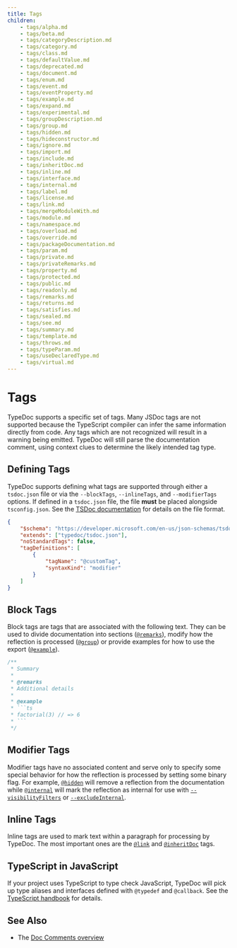 ```yaml
---
title: Tags
children:
    - tags/alpha.md
    - tags/beta.md
    - tags/categoryDescription.md
    - tags/category.md
    - tags/class.md
    - tags/defaultValue.md
    - tags/deprecated.md
    - tags/document.md
    - tags/enum.md
    - tags/event.md
    - tags/eventProperty.md
    - tags/example.md
    - tags/expand.md
    - tags/experimental.md
    - tags/groupDescription.md
    - tags/group.md
    - tags/hidden.md
    - tags/hideconstructor.md
    - tags/ignore.md
    - tags/import.md
    - tags/include.md
    - tags/inheritDoc.md
    - tags/inline.md
    - tags/interface.md
    - tags/internal.md
    - tags/label.md
    - tags/license.md
    - tags/link.md
    - tags/mergeModuleWith.md
    - tags/module.md
    - tags/namespace.md
    - tags/overload.md
    - tags/override.md
    - tags/packageDocumentation.md
    - tags/param.md
    - tags/private.md
    - tags/privateRemarks.md
    - tags/property.md
    - tags/protected.md
    - tags/public.md
    - tags/readonly.md
    - tags/remarks.md
    - tags/returns.md
    - tags/satisfies.md
    - tags/sealed.md
    - tags/see.md
    - tags/summary.md
    - tags/template.md
    - tags/throws.md
    - tags/typeParam.md
    - tags/useDeclaredType.md
    - tags/virtual.md
---
```


# Tags

TypeDoc supports a specific set of tags. Many JSDoc tags are not supported because the TypeScript
compiler can infer the same information directly from code. Any tags which are not recognized will
result in a warning being emitted. TypeDoc will still parse the documentation comment, using context
clues to determine the likely intended tag type.

## Defining Tags

TypeDoc supports defining what tags are supported through either a `tsdoc.json` file or via the
`--blockTags`, `--inlineTags`, and `--modifierTags` options. If defined in a `tsdoc.json` file,
the file **must** be placed alongside `tsconfig.json`. See the
[TSDoc documentation](https://tsdoc.org/pages/packages/tsdoc-config/) for details on the file format.

```json
{
    "$schema": "https://developer.microsoft.com/en-us/json-schemas/tsdoc/v0/tsdoc.schema.json",
    "extends": ["typedoc/tsdoc.json"],
    "noStandardTags": false,
    "tagDefinitions": [
        {
            "tagName": "@customTag",
            "syntaxKind": "modifier"
        }
    ]
}
```

## Block Tags

Block tags are tags that are associated with the following text. They can be used to divide documentation
into sections ([`@remarks`](./tags/remarks.md)), modify how the reflection is processed ([`@group`](./tags/group.md))
or provide examples for how to use the export ([`@example`](./tags/example.md)).

````ts
/**
 * Summary
 *
 * @remarks
 * Additional details
 *
 * @example
 * ```ts
 * factorial(3) // => 6
 * ```
 */
````

## Modifier Tags

Modifier tags have no associated content and serve only to specify some special
behavior for how the reflection is processed by setting some binary flag. For
example, [`@hidden`](./tags/hidden.md) will remove a reflection from the
documentation while [`@internal`](./tags/internal.md) will mark the reflection
as internal for use with
[`--visibilityFilters`](./options/output.md#visibilityfilters) or
[`--excludeInternal`](./options/input.md#excludeinternal).

## Inline Tags

Inline tags are used to mark text within a paragraph for processing by TypeDoc. The most important ones are the
[`@link`](./tags/link.md) and [`@inheritDoc`](./tags/inheritDoc.md) tags.

## TypeScript in JavaScript

If your project uses TypeScript to type check JavaScript, TypeDoc will pick up
type aliases and interfaces defined with `@typedef` and `@callback`. See the
[TypeScript
handbook](https://www.typescriptlang.org/docs/handbook/jsdoc-supported-types.html#typedef-callback-and-param)
for details.

## See Also

-   The [Doc Comments overview](./doc-comments/index.md)
